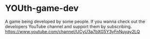 # YOUth-game-dev
A game being developed by some people.
If you wanna check out the developers YouTube channel and support them by subscribing.
https://www.youtube.com/channel/UCyU3a7bXG5Y3yFnNuyay2LQ
